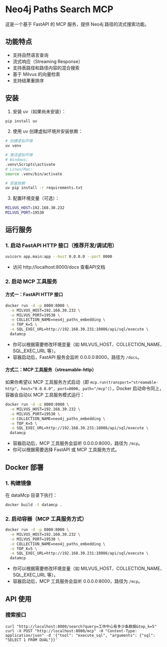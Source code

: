# Neo4j Paths Search MCP

这是一个基于 FastAPI 的 MCP 服务，提供 Neo4j 路径的流式搜索功能。

## 功能特点

- 支持自然语言查询
- 流式响应（Streaming Response）
- 支持表路径和路径内容的混合搜索
- 基于 Milvus 的向量检索
- 支持结果重排序

## 安装

1. 安装 uv（如果尚未安装）：
```bash
pip install uv
```

2. 使用 uv 创建虚拟环境并安装依赖：
```bash
# 创建虚拟环境
uv venv

# 激活虚拟环境
# Windows:
.venv\Scripts\activate
# Linux/Mac:
source .venv/bin/activate

# 安装依赖
uv pip install -r requirements.txt
```

3. 配置环境变量（可选）：
```bash
MILVUS_HOST=192.168.30.232
MILVUS_PORT=19530
```

## 运行服务

### 1. 启动 FastAPI HTTP 接口（推荐开发/调试用）

```bash
uvicorn app.main:app --host 0.0.0.0 --port 8000
```

- 访问 http://localhost:8000/docs 查看API文档

### 2. 启动 MCP 工具服务

#### 方式一：FastAPI HTTP 接口

```bash
docker run -d -p 8000:8000 \
  -e MILVUS_HOST=192.168.30.232 \
  -e MILVUS_PORT=19530 \
  -e COLLECTION_NAME=neo4j_paths_embedding \
  -e TOP_K=5 \
  -e SQL_EXEC_URL=http://192.168.30.231:18086/api/sql/execute \
  datamcp
```

- 你可以根据需要修改环境变量（如 MILVUS_HOST、COLLECTION_NAME、SQL_EXEC_URL 等）。
- 容器启动后，FastAPI 服务会监听 0.0.0.0:8000，路径为 `/docs`。

#### 方式二：MCP 工具服务（streamable-http）

如果你希望以 MCP 工具服务方式启动（即 `mcp.run(transport="streamable-http", host="0.0.0.0", port=8000, path="/mcp")`），Docker 启动命令同上，容器会自动以 MCP 工具服务模式运行：

```bash
docker run -d -p 8000:8000 \
  -e MILVUS_HOST=192.168.30.232 \
  -e MILVUS_PORT=19530 \
  -e COLLECTION_NAME=neo4j_paths_embedding \
  -e TOP_K=5 \
  -e SQL_EXEC_URL=http://192.168.30.231:18086/api/sql/execute \
  datamcp
```

- 容器启动后，MCP 工具服务会监听 0.0.0.0:8000，路径为 `/mcp`。
- 你可以根据需要选择 FastAPI 或 MCP 工具服务方式。

## Docker 部署

### 1. 构建镜像

在 dataMcp 目录下执行：

```bash
docker build -t datamcp .
```

### 2. 启动容器（MCP 工具服务方式）

```bash
docker run -d -p 8000:8000 \
  -e MILVUS_HOST=192.168.30.232 \
  -e MILVUS_PORT=19530 \
  -e COLLECTION_NAME=neo4j_paths_embedding \
  -e TOP_K=5 \
  -e SQL_EXEC_URL=http://192.168.30.231:18086/api/sql/execute \
  datamcp
```

- 你可以根据需要修改环境变量（如 MILVUS_HOST、COLLECTION_NAME、SQL_EXEC_URL 等）。
- 容器启动后，MCP 工具服务会监听 0.0.0.0:8000，路径为 `/mcp`。

## API 使用

### 搜索接口

```
curl "http://localhost:8000/search?query=工作中心有多少条数据&top_k=5"
curl -X POST "http://localhost:8000/mcp" -H "Content-Type: application/json" -d '{"tool": "execute_sql", "arguments": {"sql": "SELECT 1 FROM DUAL"}}'
```